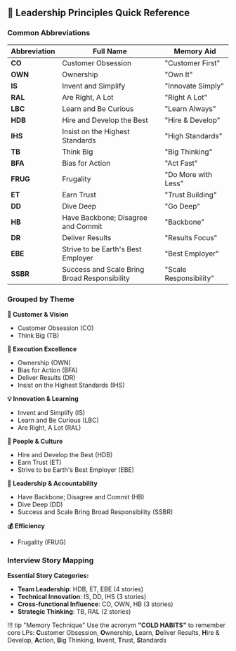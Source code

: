 <!-- 
Leadership Principles Abbreviations - Shared Component
Quick reference for LP abbreviations and memory aids.
Usage: {% include "_includes/lp-abbreviations.md" %}
-->

## 📝 Leadership Principles Quick Reference

### Common Abbreviations

| Abbreviation | Full Name | Memory Aid |
|-------------|-----------|------------|
| **CO** | Customer Obsession | "Customer First" |
| **OWN** | Ownership | "Own It" |
| **IS** | Invent and Simplify | "Innovate Simply" |
| **RAL** | Are Right, A Lot | "Right A Lot" |
| **LBC** | Learn and Be Curious | "Learn Always" |
| **HDB** | Hire and Develop the Best | "Hire & Develop" |
| **IHS** | Insist on the Highest Standards | "High Standards" |
| **TB** | Think Big | "Big Thinking" |
| **BFA** | Bias for Action | "Act Fast" |
| **FRUG** | Frugality | "Do More with Less" |
| **ET** | Earn Trust | "Trust Building" |
| **DD** | Dive Deep | "Go Deep" |
| **HB** | Have Backbone; Disagree and Commit | "Backbone" |
| **DR** | Deliver Results | "Results Focus" |
| **EBE** | Strive to be Earth's Best Employer | "Best Employer" |
| **SSBR** | Success and Scale Bring Broad Responsibility | "Scale Responsibility" |

### Grouped by Theme

**🎯 Customer & Vision**
- Customer Obsession (CO)
- Think Big (TB)

**🔧 Execution Excellence**
- Ownership (OWN)
- Bias for Action (BFA)
- Deliver Results (DR)
- Insist on the Highest Standards (IHS)

**💡 Innovation & Learning**
- Invent and Simplify (IS)
- Learn and Be Curious (LBC)
- Are Right, A Lot (RAL)

**👥 People & Culture**
- Hire and Develop the Best (HDB)
- Earn Trust (ET)
- Strive to be Earth's Best Employer (EBE)

**💪 Leadership & Accountability**
- Have Backbone; Disagree and Commit (HB)
- Dive Deep (DD)
- Success and Scale Bring Broad Responsibility (SSBR)

**💰 Efficiency**
- Frugality (FRUG)

### Interview Story Mapping

**Essential Story Categories:**
- **Team Leadership**: HDB, ET, EBE (4 stories)
- **Technical Innovation**: IS, DD, IHS (3 stories)
- **Cross-functional Influence**: CO, OWN, HB (3 stories)
- **Strategic Thinking**: TB, RAL (2 stories)

!!! tip "Memory Technique"
    Use the acronym **"COLD HABITS"** to remember core LPs:
    **C**ustomer Obsession, **O**wnership, **L**earn, **D**eliver Results, **H**ire & Develop, **A**ction, **B**ig Thinking, **I**nvent, **T**rust, **S**tandards